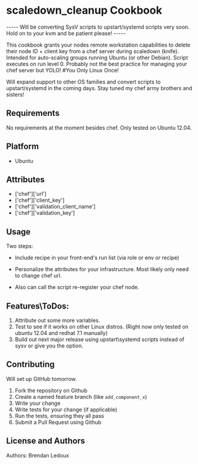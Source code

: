 scaledown_cleanup Cookbook
==========================
----- Will be converting SysV scripts to upstart/systemd scripts very soon. Hold on to your kvm and be patient please! -----

This cookbook grants your nodes remote workstation capabilities to delete their node ID + client key from a chef server during scaledown (knife). Intended for auto-scaling groups running Ubuntu (or other Debian). Script executes on run level 0. Probably not the best practice for managing your chef server but YOLO! #You Only Linux Once!

Will expand support to other OS families and convert scripts to upstart/systemd in the coming days. Stay tuned my chef army brothers and sisters!

Requirements
------------
No requirements at the moment besides chef. Only tested on Ubuntu 12.04.


Platform
--------
* Ubuntu



Attributes
----------
* ['chef']['url']
* ['chef']['client_key']
* ['chef']['validation_client_name']
* ['chef']['validation_key']


Usage
-----
Two steps:

* Include recipe in your front-end's run list (via role or env or recipe)

* Personalize the attributes for your infrastructure. Most likely only need to change chef url.

* Also can call the script re-register your chef node.


Features\ToDos:
---------------
1. Attribute out some more variables.
2. Test to see if it works on other Linux distros. (Right now only tested on ubuntu 12.04 and redhat 7.1 manually)
3. Build out next major release using upstart\systemd scripts instead of sysv or give you the option.


Contributing
------------

Will set up GitHub tomorrow.
1. Fork the repository on Github
2. Create a named feature branch (like `add_component_x`)
3. Write your change
4. Write tests for your change (if applicable)
5. Run the tests, ensuring they all pass
6. Submit a Pull Request using Github

License and Authors
-------------------
Authors: Brendan Ledoux
